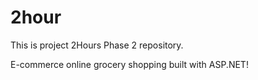 # 2hour

This is project 2Hours Phase 2 repository.

E-commerce online grocery shopping built with ASP.NET!
